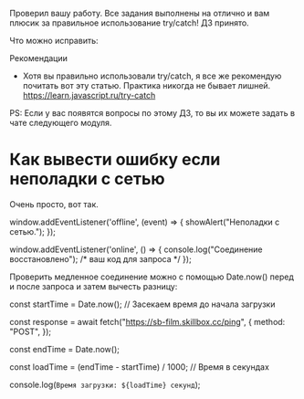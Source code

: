 Проверил вашу работу. Все задания выполнены на отлично и вам плюсик за правильное использование try/catch!
ДЗ принято.

Что можно исправить:


Рекомендации
- Хотя вы правильно использовали try/catch, я все же рекомендую почитать вот эту статью. Практика никогда не бывает лишней.
https://learn.javascript.ru/try-catch

PS: Если у вас появятся вопросы по этому ДЗ, то вы их можете задать в чате следующего модуля.

# Как вывести ошибку если неполадки с сетью
Очень просто, вот так.

window.addEventListener('offline', (event) => {
    showAlert("Неполадки с сетью.");
});

window.addEventListener('online', () => {
    console.log("Соединение восстановлено");
    /* ваш код для запроса */
});

Проверить медленное соединение можно с помощью Date.now() перед и после запроса и затем вычесть разницу:

const startTime = Date.now(); // Засекаем время до начала загрузки

const response = await fetch("https://sb-film.skillbox.cc/ping", {
  method: "POST",
});

const endTime = Date.now();

const loadTime = (endTime - startTime) / 1000; // Время в секундах

console.log(`Время загрузки: ${loadTime} секунд`);
